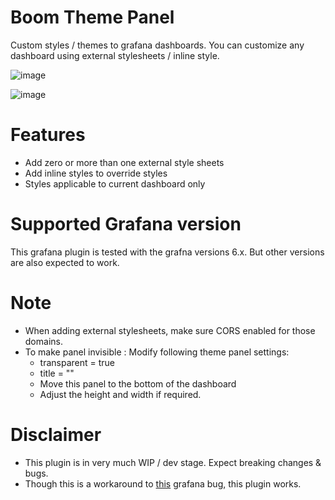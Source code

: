 # Boom Theme Panel

Custom styles / themes to grafana dashboards. You can customize any dashboard using external stylesheets / inline style.

![image](https://user-images.githubusercontent.com/153843/56893470-a77c3400-6a7a-11e9-8c26-efae8d29b69e.png)

![image](https://user-images.githubusercontent.com/153843/56890722-2d47b180-6a72-11e9-8de0-078035674c31.png)

# Features

* Add zero or more than one external style sheets
* Add inline styles to override styles
* Styles applicable to current dashboard only

# Supported Grafana version

This grafana plugin is tested with the grafna versions 6.x. But other versions are also expected to work.

# Note

* When adding external stylesheets, make sure CORS enabled for those domains.
* To make panel invisible : Modify following theme panel settings:  
    * transparent = true 
    * title = ""  
    * Move this panel to the bottom of the dashboard
    * Adjust the height and width if required.

# Disclaimer

* This plugin is in very much WIP / dev stage. Expect breaking changes & bugs.
* Though this is a workaround to [this](https://github.com/grafana/grafana/issues/10495) grafana bug, this plugin works.